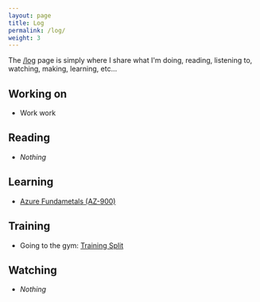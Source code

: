 ```yaml
---
layout: page
title: Log
permalink: /log/
weight: 3
---
```


The [/log](/log) page is simply where I share what I'm doing, reading, listening to, watching, making, learning, etc…

## Working on

- Work work

## Reading

- *Nothing*

## Learning

- [Azure Fundametals (AZ-900)](https://learn.microsoft.com/en-us/training/courses/az-900t00)

## Training

- Going to the gym: [Training Split](/physical-training/)

## Watching

- *Nothing*
  